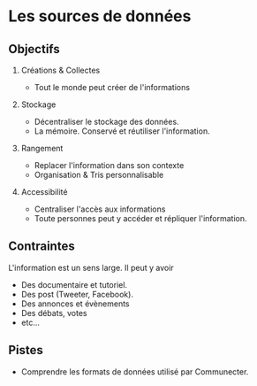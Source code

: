 
Les sources de données
===

## Objectifs

1.	Créations & Collectes
    -	Tout le monde peut créer de l'informations

2.	Stockage
    -	Décentraliser le stockage des données.
    -	La mémoire. Conservé et réutiliser l'information.

3.	Rangement
    -	Replacer l'information dans son contexte
    -	Organisation & Tris personnalisable 

4.	Accessibilité
    -	Centraliser l'accès aux informations  
    -	Toute personnes peut y accéder et répliquer l'information.

## Contraintes

L'information est un sens large. Il peut y avoir
- Des documentaire et tutoriel.
- Des post (Tweeter, Facebook).
- Des annonces et évènements
- Des débats, votes
- etc...

## Pistes

- Comprendre les formats de données utilisé par Communecter.